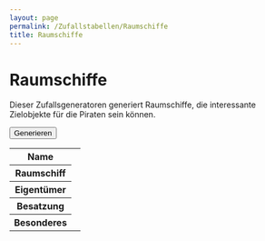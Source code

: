 ```yaml
---
layout: page
permalink: /Zufallstabellen/Raumschiffe
title: Raumschiffe
---
```


# Raumschiffe

Dieser Zufallsgeneratoren generiert Raumschiffe, die interessante Zielobjekte für die Piraten sein können.

<button class="btn btn-yellow" id="generate">Generieren</button>
<table>
<tbody>
<tr><th>Name</th><td id="name"></td></tr>
<tr><th>Raumschiff</th><td id="raumschiff"></td></tr>
<tr><th>Eigentümer</th><td id="eigentuemer"></td></tr>
<tr><th>Besatzung</th><td id="besatzung"></td></tr>
<tr><th>Besonderes</th><td id="besonderheit"></td></tr>
</tbody>
</table>

<script type="text/javascript" src="/assets/js/data_names.js"></script>
<script type="text/javascript" src="/assets/js/zufallstabellen.js"></script>
<script type="text/javascript" src="/assets/js/zufallsgenerator.js"></script>
<script type="text/javascript" src="/assets/js/raumschiffe.js"></script>
